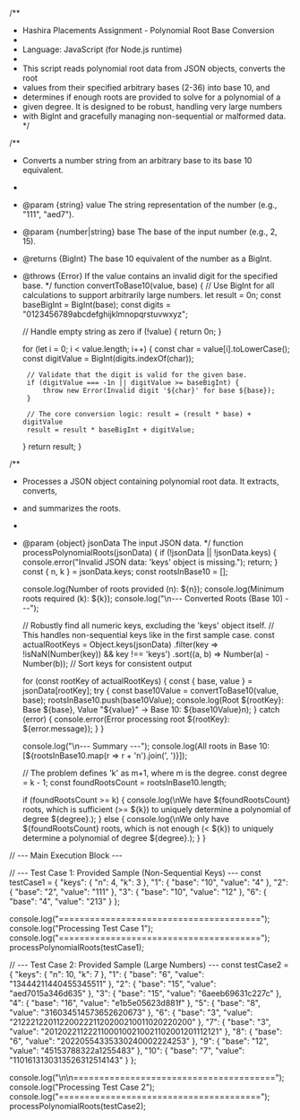 /**
 * Hashira Placements Assignment - Polynomial Root Base Conversion
 *
 * Language: JavaScript (for Node.js runtime)
 *
 * This script reads polynomial root data from JSON objects, converts the root
 * values from their specified arbitrary bases (2-36) into base 10, and
 * determines if enough roots are provided to solve for a polynomial of a
 * given degree. It is designed to be robust, handling very large numbers
 * with BigInt and gracefully managing non-sequential or malformed data.
 */

/**
 * Converts a number string from an arbitrary base to its base 10 equivalent.
 *
 * @param {string} value The string representation of the number (e.g., "111", "aed7").
 * @param {number|string} base The base of the input number (e.g., 2, 15).
 * @returns {BigInt} The base 10 equivalent of the number as a BigInt.
 * @throws {Error} If the value contains an invalid digit for the specified base.
 */
function convertToBase10(value, base) {
    // Use BigInt for all calculations to support arbitrarily large numbers.
    let result = 0n;
    const baseBigInt = BigInt(base);
    const digits = "0123456789abcdefghijklmnopqrstuvwxyz";

    // Handle empty string as zero
    if (!value) {
        return 0n;
    }

    for (let i = 0; i < value.length; i++) {
        const char = value[i].toLowerCase();
        const digitValue = BigInt(digits.indexOf(char));

        // Validate that the digit is valid for the given base.
        if (digitValue === -1n || digitValue >= baseBigInt) {
            throw new Error(Invalid digit '${char}' for base ${base});
        }

        // The core conversion logic: result = (result * base) + digitValue
        result = result * baseBigInt + digitValue;
    }
    return result;
}

/**
 * Processes a JSON object containing polynomial root data. It extracts, converts,
 * and summarizes the roots.
 *
 * @param {object} jsonData The input JSON data.
 */
function processPolynomialRoots(jsonData) {
    if (!jsonData || !jsonData.keys) {
        console.error("Invalid JSON data: 'keys' object is missing.");
        return;
    }
    const { n, k } = jsonData.keys;
    const rootsInBase10 = [];

    console.log(Number of roots provided (n): ${n});
    console.log(Minimum roots required (k): ${k});
    console.log("\n--- Converted Roots (Base 10) ---");

    // Robustly find all numeric keys, excluding the 'keys' object itself.
    // This handles non-sequential keys like in the first sample case.
    const actualRootKeys = Object.keys(jsonData)
        .filter(key => !isNaN(Number(key)) && key !== 'keys')
        .sort((a, b) => Number(a) - Number(b)); // Sort keys for consistent output

    for (const rootKey of actualRootKeys) {
        const { base, value } = jsonData[rootKey];
        try {
            const base10Value = convertToBase10(value, base);
            rootsInBase10.push(base10Value);
            console.log(Root ${rootKey}: Base ${base}, Value "${value}" -> Base 10: ${base10Value}n);
        } catch (error) {
            console.error(Error processing root ${rootKey}: ${error.message});
        }
    }

    console.log("\n--- Summary ---");
    console.log(All roots in Base 10: [${rootsInBase10.map(r => r + 'n').join(', ')}]);

    // The problem defines 'k' as m+1, where m is the degree.
    const degree = k - 1;
    const foundRootsCount = rootsInBase10.length;

    if (foundRootsCount >= k) {
        console.log(\nWe have ${foundRootsCount} roots, which is sufficient (>= ${k}) to uniquely determine a polynomial of degree ${degree}.);
    } else {
        console.log(\nWe only have ${foundRootsCount} roots, which is not enough (< ${k}) to uniquely determine a polynomial of degree ${degree}.);
    }
}

// --- Main Execution Block ---

// --- Test Case 1: Provided Sample (Non-Sequential Keys) ---
const testCase1 = {
    "keys": {
        "n": 4,
        "k": 3
    },
    "1": { "base": "10", "value": "4" },
    "2": { "base": "2", "value": "111" },
    "3": { "base": "10", "value": "12" },
    "6": { "base": "4", "value": "213" }
};

console.log("=======================================");
console.log("Processing Test Case 1");
console.log("=======================================");
processPolynomialRoots(testCase1);

// --- Test Case 2: Provided Sample (Large Numbers) ---
const testCase2 = {
    "keys": { "n": 10, "k": 7 },
    "1": { "base": "6", "value": "13444211440455345511" },
    "2": { "base": "15", "value": "aed7015a346d635" },
    "3": { "base": "15", "value": "6aeeb69631c227c" },
    "4": { "base": "16", "value": "e1b5e05623d881f" },
    "5": { "base": "8", "value": "316034514573652620673" },
    "6": { "base": "3", "value": "2122212201122002221120200210011020220200" },
    "7": { "base": "3", "value": "20120221122211000100210021102001201112121" },
    "8": { "base": "6", "value": "20220554335330240002224253" },
    "9": { "base": "12", "value": "45153788322a1255483" },
    "10": { "base": "7", "value": "1101613130313526312514143" }
};

console.log("\n\n=======================================");
console.log("Processing Test Case 2");
console.log("=======================================");
processPolynomialRoots(testCase2);
